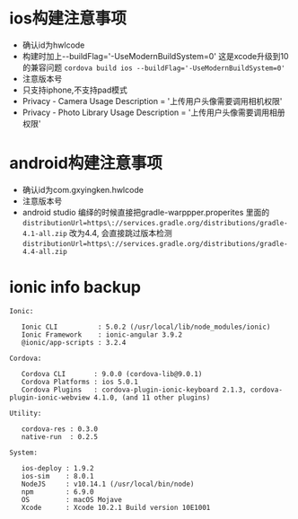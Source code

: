 # ios构建注意事项
- 确认id为hwlcode
- 构建时加上--buildFlag='-UseModernBuildSystem=0' 这是xcode升级到10的兼容问题
```cordova build ios --buildFlag='-UseModernBuildSystem=0'```
- 注意版本号
- 只支持iphone,不支持pad模式
- Privacy - Camera Usage Description = '上传用户头像需要调用相机权限'
- Privacy - Photo Library Usage Description = '上传用户头像需要调用相册权限'

# android构建注意事项
- 确认id为com.gxyingken.hwlcode
- 注意版本号
- android studio 编绎的时候直接把gradle-warppper.properites 里面的
`distributionUrl=https\://services.gradle.org/distributions/gradle-4.1-all.zip`
改为4.4, 会直接跳过版本检测
`distributionUrl=https\://services.gradle.org/distributions/gradle-4.4-all.zip`

# ionic info backup

```
Ionic:

   Ionic CLI          : 5.0.2 (/usr/local/lib/node_modules/ionic)
   Ionic Framework    : ionic-angular 3.9.2
   @ionic/app-scripts : 3.2.4

Cordova:

   Cordova CLI       : 9.0.0 (cordova-lib@9.0.1)
   Cordova Platforms : ios 5.0.1
   Cordova Plugins   : cordova-plugin-ionic-keyboard 2.1.3, cordova-plugin-ionic-webview 4.1.0, (and 11 other plugins)

Utility:

   cordova-res : 0.3.0
   native-run  : 0.2.5

System:

   ios-deploy : 1.9.2
   ios-sim    : 8.0.1
   NodeJS     : v10.14.1 (/usr/local/bin/node)
   npm        : 6.9.0
   OS         : macOS Mojave
   Xcode      : Xcode 10.2.1 Build version 10E1001
    
```

